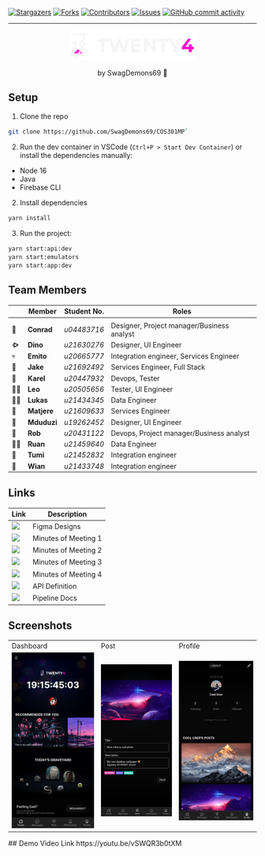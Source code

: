 [![Stargazers][stars-shield]][stars-url]
  [![Forks][forks-shield]][forks-url]
  [![Contributors][contributors-shield]][contributors-url]
  [![Issues][issues-shield]][issues-url]
  [![GitHub commit activity](https://img.shields.io/github/commit-activity/y/SwagDemons69/COS301MP.svg?style=for-the-badge)](https://github.com/SwagDemons69/COS301MP/commits/main)
  
  


[contributors-shield]: https://img.shields.io/github/contributors/SwagDemons69/COS301MP.svg?style=for-the-badge
[contributors-url]: https://github.com/SwagDemons69/COS301MP/graphs/contributors
[forks-shield]: https://img.shields.io/github/forks/SwagDemons69/COS301MP.svg?style=for-the-badge
[forks-url]: https://github.com/SwagDemons69/COS301MP/network/members
[stars-shield]: https://img.shields.io/github/stars/SwagDemons69/COS301MP.svg?style=for-the-badge
[stars-url]: https://github.com/SwagDemons69/COS301MP.svg/stargazers
[issues-shield]: https://img.shields.io/github/issues/SwagDemons69/COS301MP.svg?style=for-the-badge
[issues-url]: https://github.com/SwagDemons69/COS301MP.svg/issues
<hr></hr>
<p align="center">
<img src="https://raw.githubusercontent.com/SwagDemons69/COS301MP/feature-integration/apps/app/src/assets/logos/logo.svg" alt="Twenty4" style="width: 50%" />
</p>
<p align="center">
by SwagDemons69 👿
</p>

## Setup
1. Clone the repo
```bash
git clone https://github.com/SwagDemons69/COS301MP`
```
2. Run the dev container in VSCode (`Ctrl+P > Start Dev Container`) or install the dependencies manually:
- Node 16
- Java
- Firebase CLI

2. Install dependencies
```bash
yarn install
```
3. Run the project:
```bash
yarn start:api:dev
yarn start:emulators
yarn start:app:dev
```
## Team Members
|     | Member        | Student No.   | Roles                                         |
|-----|---------------|---------------|-----------------------------------------------|
|     |               |               |                                               |
|  🎹 | **Conrad**    | *u04483716*   | Designer, Project manager/Business analyst    |
|**ᐒ**| **Dino**      | *u21630276*   | Designer, UI Engineer                         |
|  💀 | **Emito**     | *u20665777*   | Integration engineer, Services Engineer       |
|  🐐 | **Jake**      | *u21692492*   | Services Engineer, Full Stack                 |
|  🥔 | **Karel**     | *u20447932*   | Devops, Tester                                |
|  ✌🏾 | **Leo**       | *u20505656*   | Tester, UI Engineer                           |
|  🎅🏻 | **Lukas**     | *u21434345*   | Data Engineer                                 |
|  🦾 | **Matjere**   | *u21609633*   | Services Engineer                             |
|  🌚 | **Mduduzi**   | *u19262452*   | Designer, UI Engineer                         |
|  🙂 |**Rob**        | *u20431122*   | Devops, Project manager/Business analyst      |
|  🚵‍♀️ | **Ruan**      | *u21459640*   | Data Engineer                                 |
|  🌱 | **Tumi**      | *u21452832*   | Integration engineer                          |
|  🌄 | **Wian**      | *u21433748*   | Integration engineer                          |

## Links
| Link | Description |
|------|-------------|
| <a href="https://www.figma.com/file/BmyQBxRb1JMOrB49HMwpiK/SwagDemons_Wireframe?node-id=193%3A10&t=1iJSquNP4DeYiMEc-1"><img src="https://upload.wikimedia.org/wikipedia/commons/3/33/Figma-logo.svg" width="30px"/></a> | Figma Designs |
| <a href="https://docs.google.com/document/d/1vzSdC-u36qN0meR2cbKsDVOWlIwiElSs1ScsluF1C9U"><img src="https://upload.wikimedia.org/wikipedia/commons/6/66/Google_Docs_2020_Logo.svg" width="30px"/></a> | Minutes of Meeting 1 |
| <a href="https://docs.google.com/document/d/1f9VkjIEiDllE6BIitQAerLzBsIFUxmZloCerSu4txZg"><img src="https://upload.wikimedia.org/wikipedia/commons/6/66/Google_Docs_2020_Logo.svg" width="30px"/></a> | Minutes of Meeting 2 |
| <a href="https://docs.google.com/document/d/1aiSfV1tTMhzSNpXECVB5SvqvtSfYkssY7Xq4-Xv6zdg"><img src="https://upload.wikimedia.org/wikipedia/commons/6/66/Google_Docs_2020_Logo.svg" width="30px"/></a> | Minutes of Meeting 3 |
| <a href="https://docs.google.com/document/d/1Jb89vzjve9yljm7qrY22VPvmronUo7wemvsFSBtab-Q"><img src="https://upload.wikimedia.org/wikipedia/commons/6/66/Google_Docs_2020_Logo.svg" width="30px"/></a> | Minutes of Meeting 4 |
| <a href="https://demo.hedgedoc.org/s/aox_Ex3e7"><img src="https://avatars.githubusercontent.com/u/67865462" width="40px"/></a> | API Definition |
| <a href="https://demo.hedgedoc.org/s/k1sW17k9t"><img src="https://avatars.githubusercontent.com/u/67865462" width="40px"/></a> | Pipeline Docs |

## Screenshots

<table>
<tr>
<tr>
<td>Dashboard</td>
<td>Post</td>
<td>Profile</td>
<tr>
<td><img src="https://raw.githubusercontent.com/SwagDemons69/COS301MP/main/screenshots/dashboard.png" alt="Dashboard" width="275px"></td>
<td><img src="https://raw.githubusercontent.com/SwagDemons69/COS301MP/main/screenshots/post.png" alt="Post" width="275px"></td>
<td><img src="https://raw.githubusercontent.com/SwagDemons69/COS301MP/main/screenshots/profile.png" alt="Profile" width="275px"></td>
</tr>
</table>
## Demo Video Link
https://youtu.be/vSWQR3b0tXM
